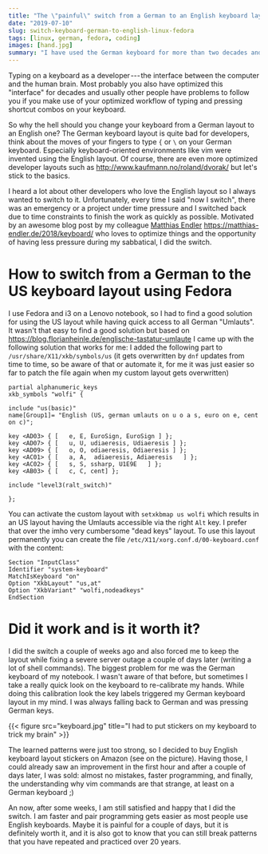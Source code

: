 ```yaml
---
title: "The \"painful\" switch from a German to an English keyboard layout on Linux (Fedora)"
date: "2019-07-10"
slug: switch-keyboard-german-to-english-linux-fedora
tags: [linux, german, fedora, coding]
images: [hand.jpg]
summary: "I have used the German keyboard for more than two decades and decided to switch to the English keyboard. See how to switch on Fedora without losing the German Umlauts and read about the \"painful\" experience."
---
```


Typing on a keyboard as a developer --- the interface between the computer and the human brain. Most probably you also have optimized this "interface" for decades and usually other people have problems to follow you if you make use of your optimized workflow of typing and pressing shortcut combos on your keyboard.

So why the hell should you change your keyboard from a German layout to an English one? The German keyboard layout is quite bad for developers, think about the moves of your fingers to type `{` or `\` on your German keyboard. Especially keyboard-oriented environments like vim were invented using the English layout. Of course, there are even more optimized developer layouts such as http://www.kaufmann.no/roland/dvorak/ but let's stick to the basics.

I heard a lot about other developers who love the English layout so I always wanted to switch to it. Unfortunately, every time I said "now I switch", there was an emergency or a project under time pressure and I switched back due to time constraints to finish the work as quickly as possible. Motivated by an awesome blog post by my colleague [Matthias Endler](https://twitter.com/matthiasendler) https://matthias-endler.de/2018/keyboard/ who loves to optimize things and the opportunity of having less pressure during my sabbatical, I did the switch.

# How to switch from a German to the US keyboard layout using Fedora

I use Fedora and i3 on a Lenovo notebook, so I had to find a good solution for using the US layout while having quick access to all German "Umlauts". It wasn't that easy to find a good solution but based on https://blog.florianheinle.de/englische-tastatur-umlaute I came up with the following solution that works for me:
I added the following part to `/usr/share/X11/xkb/symbols/us` (it gets overwritten by `dnf` updates from time to time, so be aware of that or automate it, for me it was just easier so far to patch the file again when my custom layout gets overwritten)

```
partial alphanumeric_keys
xkb_symbols "wolfi" {

include "us(basic)"
name[Group1]= "English (US, german umlauts on u o a s, euro on e, cent on c)";

key <AD03> { [   e, E, EuroSign, EuroSign ] };
key <AD07> { [   u, U, udiaeresis, Udiaeresis ] };
key <AD09> { [   o, O, odiaeresis, Odiaeresis ] };
key <AC01> { [   a, A,  adiaeresis, Adiaeresis   ] };
key <AC02> { [   s, S, ssharp, U1E9E   ] };
key <AB03> { [   c, C, cent] };

include "level3(ralt_switch)"

};
```

You can activate the custom layout with `setxkbmap us wolfi` which results in an US layout having the Umlauts accessible via the right `Alt` key. I prefer that over the imho very cumbersome "dead keys" layout. To use this layout permanently you can create the file `/etc/X11/xorg.conf.d/00-keyboard.conf` with the content:

```
Section "InputClass"
Identifier "system-keyboard"
MatchIsKeyboard "on"
Option "XkbLayout" "us,at"
Option "XkbVariant" "wolfi,nodeadkeys"
EndSection
```

# Did it work and is it worth it?

I did the switch a couple of weeks ago and also forced me to keep the layout while fixing a severe server outage a couple of days later (writing a lot of shell commands). The biggest problem for me was the German keyboard of my notebook. I wasn't aware of that before, but sometimes I take a really quick look on the keyboard to re-calibrate my hands. While doing this calibration look the key labels triggered my German keyboard layout in my mind. I was always falling back to German and was pressing German keys.

{{< figure src="keyboard.jpg" title="I had to put stickers on my keyboard to trick my brain" >}}

The learned patterns were just too strong, so I decided to buy English keyboard layout stickers on Amazon (see on the picture). Having those, I could already saw an improvement in the first hour and after a couple of days later, I was sold: almost no mistakes, faster programming, and finally, the understanding why vim commands are that strange, at least on a German keyboard ;)

An now, after some weeks, I am still satisfied and happy that I did the switch. I am faster and pair programming gets easier as most people use English keyboards. Maybe it is painful for a couple of days, but it is definitely worth it, and it is also got to know that you can still break patterns that you have repeated and practiced over 20 years.